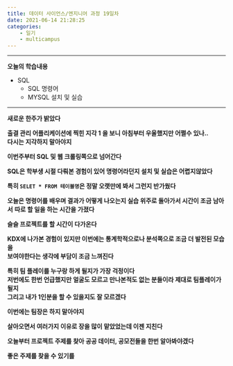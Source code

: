 ```yaml
---
title: 데이터 사이언스/엔지니어 과정 19일차
date: 2021-06-14 21:28:25
categories:
    - 일기
    - multicampus
---
```

___
**오늘의 학습내용**
- SQL
    - SQL 명령어
    - MYSQL 설치 및 실습
___
**새로운 한주가 밝았다**  

**출결 관리 어플리케이션에 찍힌 지각 1 을 보니 아침부터 우울했지만 어쩔수 있나..  
다시는 지각하지 말아야지**  

**이번주부터 SQL 및 웹 크롤링쪽으로 넘어간다**  

**SQL은 학부생 시절 다뤄본 경험이 있어 명령어라던지 설치 및 실습은 어렵지않았다**  

**특히 `SELET * FROM 테이블명`은 정말 오랫만에 봐서 그런지 반가웠다**  

**오늘은 명령어를 배우며 결과가 어떻게 나오는지 실습 위주로 돌아가서 시간이 조금 남아서**
**따로 할 일을 하는 시간을 가졌다**  

**슬슬 프로젝트를 할 시간이 다가온다**

**KDX에 나가본 경험이 있지만 이번에는 통계학적으로나 분석쪽으로 조금 더 발전된 모습을  
보여야한다는 생각에 부담이 조금 느껴진다**

**특히 팀 플레이를 누구랑 하게 될지가 가장 걱정이다  
저번에도 한번 언급했지만 얼굴도 모르고 만나본적도 없는 분들이라 제대로 팀플레이가 될지  
그리고 내가 1인분을 할 수 있을지도 잘 모르겠다**  

**이번에는 팀장은 하지 말아야지**  

**살아오면서 여러가지 이유로 장을 많이 맡았었는데 이젠 지친다**  

**오늘부터 프로젝트 주제를 찾아 공공 데이터, 공모전들을 한번 알아봐야겠다**  

**좋은 주제를 찾을 수 있기를**